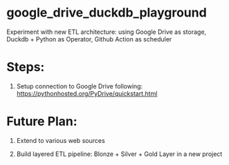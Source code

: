 # google_drive_duckdb_playground
Experiment with new ETL architecture: using Google Drive as storage, Duckdb + Python as Operator, Github Action as scheduler


# Steps:

1. Setup connection to Google Drive following: https://pythonhosted.org/PyDrive/quickstart.html



# Future Plan: 

1) Extend to various web sources

2) Build layered ETL pipeline: Blonze + Silver + Gold Layer in a new project
